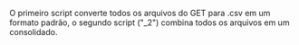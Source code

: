 O primeiro script converte todos os arquivos do GET para .csv em um formato padrão, o segundo script ("_2") combina todos os arquivos em um consolidado.
